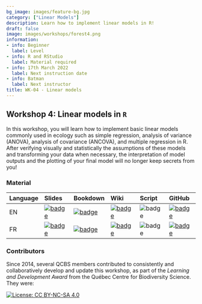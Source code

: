 ```yaml
---
bg_image: images/feature-bg.jpg
category: ["Linear Models"]
description: Learn how to implement linear models in R!
draft: false
image: images/workshops/forest4.png
information:
- info: Beginner
  label: Level
- info: R and RStudio
  label: Material required
- info: 17th March 2022
  label: Next instruction date
- info: Batman
  label: Next instructor
title: WK-04 - Linear models
---
```


## Workshop 4: Linear models in `R`

In this workshop, you will learn how to implement basic linear models commonly used in ecology such as simple regression, analysis of variance (ANOVA), analysis of covariance (ANCOVA), and multiple regression in R. After verifying visually and statistically the assumptions of these models and transforming your data when necessary, the interpretation of model outputs and the plotting of your final model will no longer keep secrets from you!

### Material

Language | Slides | Bookdown | Wiki | Script | GitHub 
:--------|:-------|:-----|:-----|:------ |:-------
EN | [![badge](https://img.shields.io/static/v1?style=flat&label=Slides&message=04&color=red&logo=html5)](https://qcbsrworkshops.github.io/workshop04/pres-en/workshop04-pres-en.html) | [![badge](https://img.shields.io/static/v1?style=flat&label=book&message=04&logo=github)](https://qcbsrworkshops.github.io/workshop04/book-en/index.html) | [![badge](https://img.shields.io/static/v1?style=flat&label=wiki&message=04&logo=wikipedia)](https://wiki.qcbs.ca/r_workshop4) | ![badge](https://img.shields.io/static/v1?style=flat&label=script&message=04&color=2a50b8&logo=r) | [![badge](https://img.shields.io/static/v1?style=flat&label=repo&message=dev&color=6f42c1&logo=github)](https://github.com/QCBSRworkshops/workshop04) 
FR | [![badge](https://img.shields.io/static/v1?style=flat&label=Diapos&message=04&color=red&logo=html5)](https://qcbsrworkshops.github.io/workshop04/pres-fr/workshop04-pres-fr.html) | [![badge](https://img.shields.io/static/v1?style=flat&label=livre&message=04&logo=github)](https://qcbsrworkshops.github.io/workshop04/book-fr/index.html) | [![badge](https://img.shields.io/static/v1?style=flat&label=wiki&message=04&logo=wikipedia)](https://wiki.qcbs.ca/r_atelier4) | ![badge](https://img.shields.io/static/v1?style=flat&label=script&message=04&color=2a50b8&logo=r) | [![badge](https://img.shields.io/static/v1?style=flat&label=repo&message=dev&color=6f42c1&logo=github)](https://github.com/QCBSRworkshops/workshop04) 

### Contributors 

Since 2014, several QCBS members contributed to consistently and collaboratively develop and update this workshop, as part of the *Learning and Development Award* from the Québec Centre for Biodiversity Science. They were:

[![License: CC BY-NC-SA 4.0](https://img.shields.io/badge/License-CC%20BY--NC--SA%204.0-lightgrey.svg)](https://creativecommons.org/licenses/by-nc-sa/4.0/)